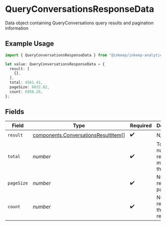 # QueryConversationsResponseData

Data object containing QueryConversations query results and pagination information

## Example Usage

```typescript
import { QueryConversationsResponseData } from "@inkeep/inkeep-analytics/models/components";

let value: QueryConversationsResponseData = {
  result: [
    {},
  ],
  total: 4561.41,
  pageSize: 6832.82,
  count: 6956.26,
};
```

## Fields

| Field                                                                                      | Type                                                                                       | Required                                                                                   | Description                                                                                |
| ------------------------------------------------------------------------------------------ | ------------------------------------------------------------------------------------------ | ------------------------------------------------------------------------------------------ | ------------------------------------------------------------------------------------------ |
| `result`                                                                                   | [components.ConversationsResultItem](../../models/components/conversationsresultitem.md)[] | :heavy_check_mark:                                                                         | N/A                                                                                        |
| `total`                                                                                    | *number*                                                                                   | :heavy_check_mark:                                                                         | Total number of results matching the query                                                 |
| `pageSize`                                                                                 | *number*                                                                                   | :heavy_check_mark:                                                                         | Number of results per page                                                                 |
| `count`                                                                                    | *number*                                                                                   | :heavy_check_mark:                                                                         | Number of results in the current response                                                  |